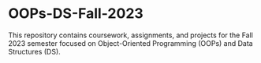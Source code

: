 # OOPs-DS-Fall-2023
This repository contains coursework, assignments, and projects for the Fall 2023 semester focused on Object-Oriented Programming (OOPs) and Data Structures (DS).
